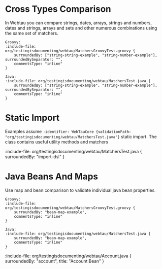 # Cross Types Comparison


In Webtau you can compare strings, dates, arrays, strings and numbers, dates and strings, arrays and sets and other numerous combinations 
using the same set of matchers. 

```tabs
Groovy: 
:include-file: org/testingisdocumenting/webtau/MatchersGroovyTest.groovy {
    surroundedBy: ["string-string-example", "string-number-example"], surroundedBySeparator: "",
    commentsType: "inline"
}

Java: 
:include-file: org/testingisdocumenting/webtau/MatchersTest.java {
    surroundedBy: ["string-string-example", "string-number-example"], surroundedBySeparator: "",
    commentsType: "inline"
} 
``` 

# Static Import

Examples assume `:identifier: WebTauCore {validationPath: "org/testingisdocumenting/webtau/MatchersTest.java"}` static import.
The class contains useful utility methods and matchers

:include-file: org/testingisdocumenting/webtau/MatchersTest.java { surroundedBy: "import-dsl" }

# Java Beans And Maps

Use map and bean comparison to validate individual java bean properties.

```tabs
Groovy: 
:include-file: org/testingisdocumenting/webtau/MatchersGroovyTest.groovy {
    surroundedBy: "bean-map-example",
    commentsType: "inline"
}

Java: 
:include-file: org/testingisdocumenting/webtau/MatchersTest.java {
    surroundedBy: "bean-map-example",
    commentsType: "inline"
} 
``` 

:include-file: org/testingisdocumenting/webtau/Account.java { surroundedBy: "account", title: "Account Bean" }


